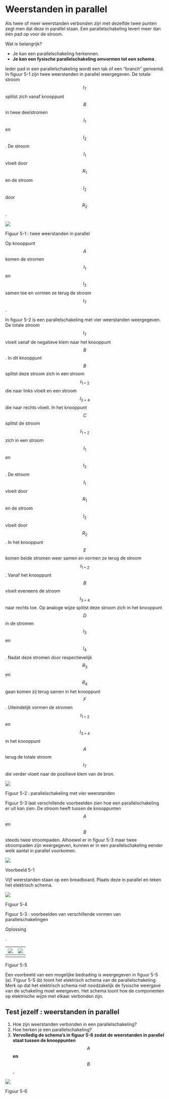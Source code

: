 # Weerstanden in parallel

Als twee of meer weerstanden verbonden zijn met dezelfde twee punten zegt men dat deze in parallel staan. Een parallelschakeling levert meer dan één pad op voor de stroom.

Wat is belangrijk?

* Je kan een parallelschakeling herkennen.
* **Je kan een fysische parallelschakeling omvormen tot een schema** .

Ieder pad in een parallelschakeling wordt een tak of een “branch” genoemd. In figuur 5-1 zijn twee weerstanden in parallel weergegeven. De totale stroom $${I}_{T}$$ splitst zich vanaf knooppunt $$B$$ in twee deelstromen $${I}_{1}$$ en $${I}_{2}$$ . De stroom $${I}_{1}$$ vloeit door $${R}_{1}$$ en de stroom $${I}_{2}$$ door $${R}_{2}$$ .

![](../.gitbook/assets/afbeelding_11364.png)

Figuur 5-1 : twee weerstanden in parallel

Op knooppunt $$A$$ komen de stromen $${I}_{1}$$ en $${I}_{2}$$ samen toe en vormen ze terug de stroom $${I}_{T}$$ .

In figuur 5-2 is een parallelschakeling met vier weerstanden weergegeven. De totale stroom $${I}_{T}$$ vloeit vanaf de negatieve klem naar het knooppunt $$B$$ . In dit knooppunt $$B$$ splitst deze stroom zich in een stroom $${I}_{1+2}$$ die naar links vloeit en een stroom $${I}_{3+4}$$ die naar rechts vloeit. In het knooppunt $$C$$ splitst de stroom $${I}_{1+2}$$ zich in een stroom $${I}_{1}$$ en $${I}_{2}$$ . De stroom $${I}_{1}$$ vloeit door $${R}_{1}$$ en de stroom $${I}_{2}$$ vloeit door $${R}_{2}$$ . In het knooppunt $$E$$ komen beide stromen weer samen en vormen ze terug de stroom $${I}_{1+2}$$ . Vanaf het knooppunt $$B$$ vloeit eveneens de stroom $${I}_{3+4}$$ naar rechts toe. Op analoge wijze splitst deze stroom zich in het knooppunt $$D$$ in de stromen $${I}_{3}$$ en $${I}_{4}$$ . Nadat deze stromen door respectievelijk $${R}_{3}$$ en $${R}_{4}$$ gaan komen zij terug samen in het knooppunt $$F$$ . Uiteindelijk vormen de stromen $${I}_{1+2}$$ en $${I}_{3+4}$$ in het knooppunt $$A$$ terug de totale stroom $${I}_{T}$$ die verder vloeit naar de positieve klem van de bron.

![](../.gitbook/assets/afbeelding_11367.png)

Figuur 5-2 : parallelschakeling met vier weerstanden

Figuur 5-3 laat verschillende voorbeelden zien hoe een parallelschakeling er uit kan zien. De stroom heeft tussen de knooppunten $$A$$ en $$B$$ steeds twee stroompaden. Alhoewel er in figuur 5-3 maar twee stroompaden zijn weergegeven, kunnen er in een parallelschakeling eender welk aantal in parallel voorkomen.

![](../.gitbook/assets/afbeelding_11373.png)

Voorbeeld 5-1

Vijf weerstanden staan op een breadboard. Plaats deze in parallel en teken het elektrisch schema.

![](../.gitbook/assets/afbeelding_11596.png)

Figuur 5-4

Figuur 5-3 : voorbeelden van verschillende vormen van parallelschakelingen

Oplossing

.

| ![](../.gitbook/assets/afbeelding_11597.png) | ![](../.gitbook/assets/afbeelding_11598.png) |
| :--- | :--- |
|  |  |

Figuur 5-5

Een voorbeeld van een mogelijke bedrading is weergegeven in figuur 5-5 \(a\). Figuur 5-5 \(b\) toont het elektrisch schema van de parallelschakeling. Merk op dat het elektrisch schema niet noodzakelijk de fysische weergave van de schakeling moet weergeven. Het schema toont hoe de componenten op elektrische wijze met elkaar verbonden zijn.

## Test jezelf : weerstanden in parallel <a id="test-jezelf-weerstanden-in-parallel"></a>

1. Hoe zijn weerstanden verbonden in een parallelschakeling?
2. Hoe herken je een parallelschakeling?
3. **Vervolledig de schema’s in figuur 5-6 zodat de weerstanden in parallel staat tussen de knooppunten** $$\mathit{A}$$ **en** $$\mathit{B}$$ **.**

![](../.gitbook/assets/afbeelding_11385.png)

Figuur 5-6

